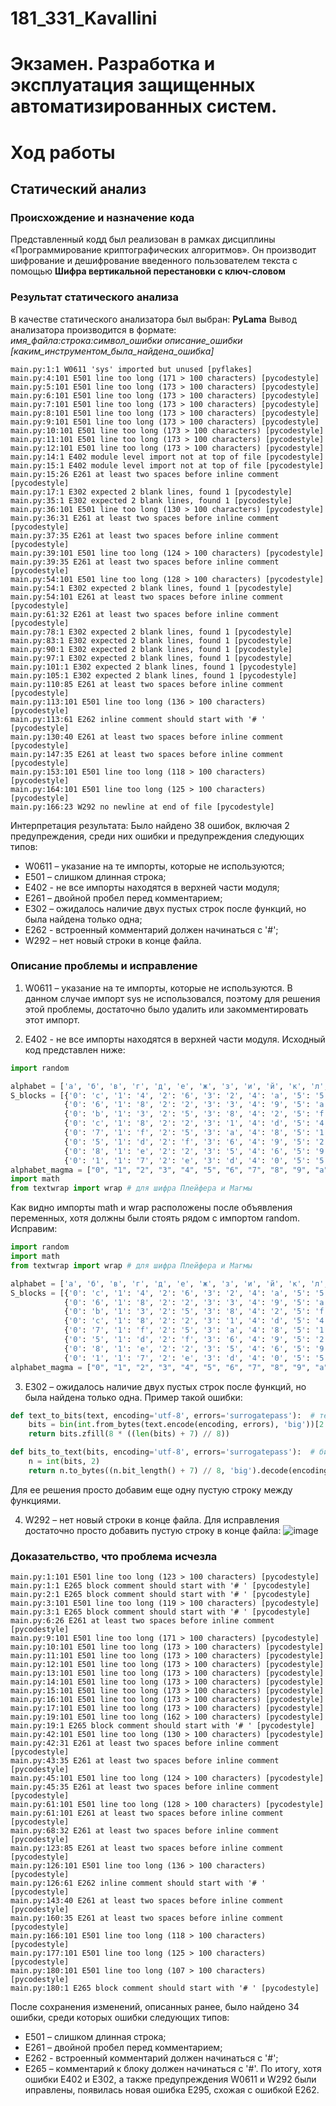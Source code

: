 # 181_331_Kavallini
# Экзамен. Разработка и эксплуатация защищенных автоматизированных систем.

# Ход работы
## Статический анализ
### Происхождение и назначение кода
Представленный кодд был реализован в рамках дисциплины «Программирование криптографических алгоритмов». Он производит шифрование и дешифрование введенного пользователем текста с помощью **Шифра вертикальной перестановки с ключ-словом**

### Результат статического анализа
В качестве статического анализатора был выбран: **PyLama**
Вывод анализатора производится в формате: *имя_файла:строка:символ_ошибки описание_ошибки [каким_инструментом_была_найдена_ошибка]*
```
main.py:1:1 W0611 'sys' imported but unused [pyflakes]
main.py:4:101 E501 line too long (171 > 100 characters) [pycodestyle]
main.py:5:101 E501 line too long (173 > 100 characters) [pycodestyle]
main.py:6:101 E501 line too long (173 > 100 characters) [pycodestyle]
main.py:7:101 E501 line too long (173 > 100 characters) [pycodestyle]
main.py:8:101 E501 line too long (173 > 100 characters) [pycodestyle]
main.py:9:101 E501 line too long (173 > 100 characters) [pycodestyle]
main.py:10:101 E501 line too long (173 > 100 characters) [pycodestyle]
main.py:11:101 E501 line too long (173 > 100 characters) [pycodestyle]
main.py:12:101 E501 line too long (173 > 100 characters) [pycodestyle]
main.py:14:1 E402 module level import not at top of file [pycodestyle]
main.py:15:1 E402 module level import not at top of file [pycodestyle]
main.py:15:26 E261 at least two spaces before inline comment [pycodestyle]
main.py:17:1 E302 expected 2 blank lines, found 1 [pycodestyle]
main.py:35:1 E302 expected 2 blank lines, found 1 [pycodestyle]
main.py:36:101 E501 line too long (130 > 100 characters) [pycodestyle]
main.py:36:31 E261 at least two spaces before inline comment [pycodestyle]
main.py:37:35 E261 at least two spaces before inline comment [pycodestyle]
main.py:39:101 E501 line too long (124 > 100 characters) [pycodestyle]
main.py:39:35 E261 at least two spaces before inline comment [pycodestyle]
main.py:54:101 E501 line too long (128 > 100 characters) [pycodestyle]
main.py:54:1 E302 expected 2 blank lines, found 1 [pycodestyle]
main.py:54:101 E261 at least two spaces before inline comment [pycodestyle]
main.py:61:32 E261 at least two spaces before inline comment [pycodestyle]
main.py:78:1 E302 expected 2 blank lines, found 1 [pycodestyle]
main.py:83:1 E302 expected 2 blank lines, found 1 [pycodestyle]
main.py:90:1 E302 expected 2 blank lines, found 1 [pycodestyle]
main.py:97:1 E302 expected 2 blank lines, found 1 [pycodestyle]
main.py:101:1 E302 expected 2 blank lines, found 1 [pycodestyle]
main.py:105:1 E302 expected 2 blank lines, found 1 [pycodestyle]
main.py:110:85 E261 at least two spaces before inline comment [pycodestyle]
main.py:113:101 E501 line too long (136 > 100 characters) [pycodestyle]
main.py:113:61 E262 inline comment should start with '# ' [pycodestyle]
main.py:130:40 E261 at least two spaces before inline comment [pycodestyle]
main.py:147:35 E261 at least two spaces before inline comment [pycodestyle]
main.py:153:101 E501 line too long (118 > 100 characters) [pycodestyle]
main.py:164:101 E501 line too long (125 > 100 characters) [pycodestyle]
main.py:166:23 W292 no newline at end of file [pycodestyle]
```
Интерпретация результата:
Было найдено 38 ошибок, включая 2 предупреждения, среди них ошибки и предупреждения следующих типов:
* W0611 – указание на те импорты, которые не используются;
* E501 – слишком длинная строка;
* E402 - не все импорты находятся в верхней части модуля;
* E261 – двойной пробел перед комментарием;
* E302 – ожидалось наличие двух пустых строк после функций, но была найдена только одна;
* E262 - встроенный комментарий должен начинаться с '#';
* W292 – нет новый строки в конце файла.

### Описание проблемы и исправление
1. W0611 – указание на те импорты, которые не используются.
В данном случае импорт sys не использовался, поэтому для решения этой проблемы, достаточно было удалить или закомментировать этот импорт.

2. E402 - не все импорты находятся в верхней части модуля.
Исходный код представлен ниже:
```python
import random

alphabet = ['а', 'б', 'в', 'г', 'д', 'е', 'ж', 'з', 'и', 'й', 'к', 'л', 'м', 'н', 'о', 'п', 'р', 'с', 'т', 'у', 'ф', 'х', 'ц', 'ч', 'ш', 'щ', 'ъ', 'ы', 'ь', 'э', 'ю', 'я']
S_blocks = [{'0': 'c', '1': '4', '2': '6', '3': '2', '4': 'a', '5': '5', '6': 'b', '7': '9', '8': 'e', '9': '8', 'a': 'd', 'b': '7', 'c': '0', 'd': '3', 'e': 'f', 'f': '1'},
            {'0': '6', '1': '8', '2': '2', '3': '3', '4': '9', '5': 'a', '6': '5', '7': 'c', '8': '1', '9': 'e', 'a': '4', 'b': '7', 'c': 'b', 'd': 'd', 'e': '0', 'f': 'f'},
            {'0': 'b', '1': '3', '2': '5', '3': '8', '4': '2', '5': 'f', '6': 'a', '7': 'd', '8': 'e', '9': '1', 'a': '7', 'b': '4', 'c': 'c', 'd': '9', 'e': '6', 'f': '0'},
            {'0': 'c', '1': '8', '2': '2', '3': '1', '4': 'd', '5': '4', '6': 'f', '7': '6', '8': '7', '9': '0', 'a': 'a', 'b': '5', 'c': '3', 'd': 'e', 'e': '9', 'f': 'b'},
            {'0': '7', '1': 'f', '2': '5', '3': 'a', '4': '8', '5': '1', '6': '6', '7': 'd', '8': '0', '9': '9', 'a': '3', 'b': 'e', 'c': 'b', 'd': '4', 'e': '2', 'f': 'c'},
            {'0': '5', '1': 'd', '2': 'f', '3': '6', '4': '9', '5': '2', '6': 'c', '7': 'a', '8': 'b', '9': '7', 'a': '8', 'b': '1', 'c': '4', 'd': '3', 'e': 'e', 'f': '0'},
            {'0': '8', '1': 'e', '2': '2', '3': '5', '4': '6', '5': '9', '6': '1', '7': 'c', '8': 'f', '9': '4', 'a': 'b', 'b': '0', 'c': 'd', 'd': 'a', 'e': '3', 'f': '7'},
            {'0': '1', '1': '7', '2': 'e', '3': 'd', '4': '0', '5': '5', '6': '8', '7': '3', '8': '4', '9': 'f', 'a': 'a', 'b': '6', 'c': '9', 'd': 'c', 'e': 'b', 'f': '2'}]
alphabet_magma = ["0", "1", "2", "3", "4", "5", "6", "7", "8", "9", "a", "b", "c", "d", "e", "f"]
import math
from textwrap import wrap # для шифра Плейфера и Магмы
```
Как видно импорты math и wrap расположены после объявления переменных, хотя должны были стоять рядом с импортом random. Исправим:
```python
import random
import math
from textwrap import wrap # для шифра Плейфера и Магмы

alphabet = ['а', 'б', 'в', 'г', 'д', 'е', 'ж', 'з', 'и', 'й', 'к', 'л', 'м', 'н', 'о', 'п', 'р', 'с', 'т', 'у', 'ф', 'х', 'ц', 'ч', 'ш', 'щ', 'ъ', 'ы', 'ь', 'э', 'ю', 'я']
S_blocks = [{'0': 'c', '1': '4', '2': '6', '3': '2', '4': 'a', '5': '5', '6': 'b', '7': '9', '8': 'e', '9': '8', 'a': 'd', 'b': '7', 'c': '0', 'd': '3', 'e': 'f', 'f': '1'},
            {'0': '6', '1': '8', '2': '2', '3': '3', '4': '9', '5': 'a', '6': '5', '7': 'c', '8': '1', '9': 'e', 'a': '4', 'b': '7', 'c': 'b', 'd': 'd', 'e': '0', 'f': 'f'},
            {'0': 'b', '1': '3', '2': '5', '3': '8', '4': '2', '5': 'f', '6': 'a', '7': 'd', '8': 'e', '9': '1', 'a': '7', 'b': '4', 'c': 'c', 'd': '9', 'e': '6', 'f': '0'},
            {'0': 'c', '1': '8', '2': '2', '3': '1', '4': 'd', '5': '4', '6': 'f', '7': '6', '8': '7', '9': '0', 'a': 'a', 'b': '5', 'c': '3', 'd': 'e', 'e': '9', 'f': 'b'},
            {'0': '7', '1': 'f', '2': '5', '3': 'a', '4': '8', '5': '1', '6': '6', '7': 'd', '8': '0', '9': '9', 'a': '3', 'b': 'e', 'c': 'b', 'd': '4', 'e': '2', 'f': 'c'},
            {'0': '5', '1': 'd', '2': 'f', '3': '6', '4': '9', '5': '2', '6': 'c', '7': 'a', '8': 'b', '9': '7', 'a': '8', 'b': '1', 'c': '4', 'd': '3', 'e': 'e', 'f': '0'},
            {'0': '8', '1': 'e', '2': '2', '3': '5', '4': '6', '5': '9', '6': '1', '7': 'c', '8': 'f', '9': '4', 'a': 'b', 'b': '0', 'c': 'd', 'd': 'a', 'e': '3', 'f': '7'},
            {'0': '1', '1': '7', '2': 'e', '3': 'd', '4': '0', '5': '5', '6': '8', '7': '3', '8': '4', '9': 'f', 'a': 'a', 'b': '6', 'c': '9', 'd': 'c', 'e': 'b', 'f': '2'}]
alphabet_magma = ["0", "1", "2", "3", "4", "5", "6", "7", "8", "9", "a", "b", "c", "d", "e", "f"]
```

3. E302 – ожидалось наличие двух пустых строк после функций, но была найдена только одна.
Пример такой ошибки:
```python
def text_to_bits(text, encoding='utf-8', errors='surrogatepass'):  # текст в биты
    bits = bin(int.from_bytes(text.encode(encoding, errors), 'big'))[2:]
    return bits.zfill(8 * ((len(bits) + 7) // 8))

def bits_to_text(bits, encoding='utf-8', errors='surrogatepass'):  # биты в текст
    n = int(bits, 2)
    return n.to_bytes((n.bit_length() + 7) // 8, 'big').decode(encoding, errors) or '\0'

```
Для ее решения просто добавим еще одну пустую строку между функциями.

4. W292 – нет новый строки в конце файла.
Для исправления достаточно просто добавить пустую строку в конце файла:
![image](https://user-images.githubusercontent.com/56557255/214790734-837a2d08-0f56-46b8-a73f-e8663ee2e2d4.png)

### Доказательство, что проблема исчезла
```
main.py:1:101 E501 line too long (123 > 100 characters) [pycodestyle]
main.py:1:1 E265 block comment should start with '# ' [pycodestyle]
main.py:2:1 E265 block comment should start with '# ' [pycodestyle]
main.py:3:101 E501 line too long (119 > 100 characters) [pycodestyle]
main.py:3:1 E265 block comment should start with '# ' [pycodestyle]
main.py:6:26 E261 at least two spaces before inline comment [pycodestyle]
main.py:9:101 E501 line too long (171 > 100 characters) [pycodestyle]
main.py:10:101 E501 line too long (173 > 100 characters) [pycodestyle]
main.py:11:101 E501 line too long (173 > 100 characters) [pycodestyle]
main.py:12:101 E501 line too long (173 > 100 characters) [pycodestyle]
main.py:13:101 E501 line too long (173 > 100 characters) [pycodestyle]
main.py:14:101 E501 line too long (173 > 100 characters) [pycodestyle]
main.py:15:101 E501 line too long (173 > 100 characters) [pycodestyle]
main.py:16:101 E501 line too long (173 > 100 characters) [pycodestyle]
main.py:17:101 E501 line too long (173 > 100 characters) [pycodestyle]
main.py:19:101 E501 line too long (162 > 100 characters) [pycodestyle]
main.py:19:1 E265 block comment should start with '# ' [pycodestyle]
main.py:42:101 E501 line too long (130 > 100 characters) [pycodestyle]
main.py:42:31 E261 at least two spaces before inline comment [pycodestyle]
main.py:43:35 E261 at least two spaces before inline comment [pycodestyle]
main.py:45:101 E501 line too long (124 > 100 characters) [pycodestyle]
main.py:45:35 E261 at least two spaces before inline comment [pycodestyle]
main.py:61:101 E501 line too long (128 > 100 characters) [pycodestyle]
main.py:61:101 E261 at least two spaces before inline comment [pycodestyle]
main.py:68:32 E261 at least two spaces before inline comment [pycodestyle]
main.py:123:85 E261 at least two spaces before inline comment [pycodestyle]
main.py:126:101 E501 line too long (136 > 100 characters) [pycodestyle]
main.py:126:61 E262 inline comment should start with '# ' [pycodestyle]
main.py:143:40 E261 at least two spaces before inline comment [pycodestyle]
main.py:160:35 E261 at least two spaces before inline comment [pycodestyle]
main.py:166:101 E501 line too long (118 > 100 characters) [pycodestyle]
main.py:177:101 E501 line too long (125 > 100 characters) [pycodestyle]
main.py:180:101 E501 line too long (107 > 100 characters) [pycodestyle]
main.py:180:1 E265 block comment should start with '# ' [pycodestyle]
```
После сохранения изменений, описанных ранее, было найдено 34 ошибки, среди которых ошибки следующих типов:
* E501 – слишком длинная строка;
* E261 – двойной пробел перед комментарием;
* E262 - встроенный комментарий должен начинаться с '#';
* E265 – комментарий к блоку должен начинаться с '#'.
По итогу, хотя ошибки E402 и E302, а также предупреждения W0611 и W292 были иправлены, появилась новая ошибка E295, схожая с ошибкой E262.
